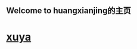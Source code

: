 ## Welcome to huangxianjing的主页

# [xuya](https://github.com/huangxianjing/huangxianjing.github.io/blob/master/_post.markdown)
